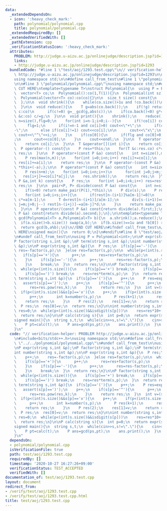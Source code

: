 ```yaml
---
data:
  _extendedDependsOn:
  - icon: ':heavy_check_mark:'
    path: polynomial/polynomial.cpp
    title: polynomial/polynomial.cpp
  _extendedRequiredBy: []
  _extendedVerifiedWith: []
  _pathExtension: cpp
  _verificationStatusIcon: ':heavy_check_mark:'
  attributes:
    PROBLEM: http://judge.u-aizu.ac.jp/onlinejudge/description.jsp?id=1293
    links:
    - http://judge.u-aizu.ac.jp/onlinejudge/description.jsp?id=1293
  bundledCode: "#line 1 \"test/aoj/1293.test.cpp\"\n// verification-helper: PROBLEM\
    \ http://judge.u-aizu.ac.jp/onlinejudge/description.jsp?id=1293\n\n#include<bits/stdc++.h>\n\
    using namespace std;\n\n#define call_from_test\n#line 1 \"polynomial/polynomial.cpp\"\
    \n\n#line 3 \"polynomial/polynomial.cpp\"\nusing namespace std;\n#endif\n//BEGIN\
    \ CUT HERE\ntemplate<typename T>\nstruct Polynomial{\n  using P = Polynomial;\n\
    \  vector<T> co;\n  Polynomial():co(1,T(1)){}\n  Polynomial(int sz):co(sz,0){}\n\
    \  Polynomial(vector<T> co):co(co){}\n\n  size_t size() const{\n    return co.size();\n\
    \  };\n\n  void shrink(){\n    while(co.size()>1u and !co.back())\n      co.pop_back();\n\
    \  }\n\n  void reduce(){\n    T g=abs(co.back());\n    if(!g) return;\n    for(T\
    \ c:co)\n      if(c!=0) g=__gcd(g,abs(c));\n    if(co.back()<0) g*=-1;\n    for(T\
    \ &c:co) c/=g;\n  }\n\n  void print(){\n    shrink();\n    reduce();\n    int\
    \ n=size(),flg=0;\n    for(int i=n-1;i>0;i--){\n      if(!co[i]) continue;\n \
    \     flg=1;\n      if(i!=n-1 and co[i]>0) cout<<\"+\";\n      if(co[i]==-1) cout<<\"\
    -\";\n      else if(co[i]!=1) cout<<co[i];\n\n      cout<<\"x\";\n      if(i!=1)\
    \ cout<<\"^\"<<i;\n    }\n    if(co[0]){\n      if(flg and co[0]>0) cout<<\"+\"\
    ;\n      cout<<co[0];\n    }\n    cout<<endl;\n  }\n\n  T operator[](int i) const{\n\
    \    return co[i];\n  }\n\n  T &operator[](int i){\n    return co[i];\n  }\n\n\
    \  P operator-() const{\n    P res=*this;\n    for(T &c:res.co) c*=-1;\n    return\
    \ res;\n  }\n\n  P operator+(const P &a) const{\n    int n=size(),m=a.size();\n\
    \    P res(max(n,m));\n    for(int i=0;i<n;i++) res[i]+=co[i];\n    for(int i=0;i<m;i++)\
    \ res[i]+=a[i];\n    return res;\n  }\n\n  P operator-(const P &a) const{return\
    \ *this+(-a);};\n\n  P operator*(const P &a) const{\n    int n=size(),m=a.size();\n\
    \    P res(n+m);\n    for(int i=0;i<n;i++)\n      for(int j=0;j<m;j++)\n     \
    \   res[i+j]+=co[i]*a[j];\n    res.shrink();\n    return res;\n  }\n\n  P pow(const\
    \ P &a,int k) const{\n    P res;\n    for(int i=0;i<k;i++) res=res*a;\n    return\
    \ res;\n  }\n\n  pair<P, P> divide(const P &a) const{\n    int n=size(),m=a.size(),s=n-m+1;\n\
    \    if(s<0) return make_pair(P(1),*this);\n    P div(s);\n    P rest=*this;\n\
    \    for(int i=0;i<s;i++){\n      if(rest[n-(i+1)]%a[m-1]!=0)\n        for(T &c:rest.co)\
    \ c*=a[m-1];\n      T d=rest[n-(i+1)]/a[m-1];\n      div[s-(i+1)]=d;\n      for(int\
    \ j=m;j>0;j--) rest[n-(i+j)]-=a[m-j]*d;\n    }\n    return make_pair(div,rest);\n\
    \  }\n\n  P operator/(const P &a) const{return divide(a).first;};\n  P operator%(const\
    \ P &a) const{return divide(a).second;};\n};\n\ntemplate<typename T>\nPolynomial<T>\
    \ gcd(Polynomial<T> a,Polynomial<T> b){\n  a.shrink();a.reduce();\n  b.shrink();b.reduce();\n\
    \  if(a.size()<b.size()) swap(a,b);\n  if(b.size()==1u and !b[0]) return a;\n\
    \  return gcd(b,a%b);\n}\n//END CUT HERE\n#ifndef call_from_test\n//INSERT ABOVE\
    \ HERE\nsigned main(){\n  return 0;\n}\n#endif\n#line 8 \"test/aoj/1293.test.cpp\"\
    \n#undef call_from_test\n\nusing P = Polynomial<int>;\n\nP expr(string s,int &p);\n\
    P factor(string s,int &p);\nP term(string s,int &p);\nint number(string s,int\
    \ &p);\n\nP expr(string s,int &p){\n  P res;\n  if(s[p]=='-'){\n    p++;\n   \
    \ res=-factor(s,p);\n  }else res=factor(s,p);\n\n  while(p<(int)s.size()){\n \
    \   if(s[p]=='+'){\n      p++;\n      res=res+factor(s,p);\n      continue;\n\
    \    }\n    if(s[p]=='-'){\n      p++;\n      res=res-factor(s,p);\n      continue;\n\
    \    }\n    break;\n  }\n  return res;\n}\n\nP factor(string s,int &p){\n  P res=term(s,p);\n\
    \  while(p<(int)s.size()){\n    if(s[p]=='+') break;\n    if(s[p]=='-') break;\n\
    \    if(s[p]==')') break;\n    res=res*term(s,p);\n  }\n  return res;\n}\n\nP\
    \ term(string s,int &p){\n  if(s[p]=='('){\n    p++;\n    P res=expr(s,p);\n \
    \   assert(s[p]==')');\n    p++;\n    if(s[p]=='^'){\n      p++;\n      int k=number(s,p);\n\
    \      res=res.pow(res,k);\n    }\n    return res;\n  }\n  int v=(s[p]=='x'?1:number(s,p));\n\
    \  if(p<(int)s.size()&&s[p]=='x'){\n    p++;\n    if(p<(int)s.size()&&s[p]=='^'){\n\
    \      p++;\n      int k=number(s,p);\n      P res(k+1);\n      res[k]=v;\n  \
    \    return res;\n    }\n    P res(2);\n    res[1]=v;\n    return res;\n  }\n\
    \  P res;\n  res[0]=v;\n  return res;\n}\n\nint number(string s,int &p){\n  int\
    \ res=0;\n  while(p<(int)s.size()&&isdigit(s[p]))\n    res=res*10+(s[p++]-'0');\n\
    \  return res;\n}\n\nP calc(string s){\n  int p=0;\n  return expr(s,p);\n}\n\n\
    signed main(){\n  string s,t;\n  while(cin>>s,s!=\".\"){\n    cin>>t;\n    P ps=calc(s);\n\
    \    P pt=calc(t);\n    P ans=gcd(ps,pt);\n    ans.print();\n  }\n  return 0;\n\
    }\n"
  code: "// verification-helper: PROBLEM http://judge.u-aizu.ac.jp/onlinejudge/description.jsp?id=1293\n\
    \n#include<bits/stdc++.h>\nusing namespace std;\n\n#define call_from_test\n#include\
    \ \"../../polynomial/polynomial.cpp\"\n#undef call_from_test\n\nusing P = Polynomial<int>;\n\
    \nP expr(string s,int &p);\nP factor(string s,int &p);\nP term(string s,int &p);\n\
    int number(string s,int &p);\n\nP expr(string s,int &p){\n  P res;\n  if(s[p]=='-'){\n\
    \    p++;\n    res=-factor(s,p);\n  }else res=factor(s,p);\n\n  while(p<(int)s.size()){\n\
    \    if(s[p]=='+'){\n      p++;\n      res=res+factor(s,p);\n      continue;\n\
    \    }\n    if(s[p]=='-'){\n      p++;\n      res=res-factor(s,p);\n      continue;\n\
    \    }\n    break;\n  }\n  return res;\n}\n\nP factor(string s,int &p){\n  P res=term(s,p);\n\
    \  while(p<(int)s.size()){\n    if(s[p]=='+') break;\n    if(s[p]=='-') break;\n\
    \    if(s[p]==')') break;\n    res=res*term(s,p);\n  }\n  return res;\n}\n\nP\
    \ term(string s,int &p){\n  if(s[p]=='('){\n    p++;\n    P res=expr(s,p);\n \
    \   assert(s[p]==')');\n    p++;\n    if(s[p]=='^'){\n      p++;\n      int k=number(s,p);\n\
    \      res=res.pow(res,k);\n    }\n    return res;\n  }\n  int v=(s[p]=='x'?1:number(s,p));\n\
    \  if(p<(int)s.size()&&s[p]=='x'){\n    p++;\n    if(p<(int)s.size()&&s[p]=='^'){\n\
    \      p++;\n      int k=number(s,p);\n      P res(k+1);\n      res[k]=v;\n  \
    \    return res;\n    }\n    P res(2);\n    res[1]=v;\n    return res;\n  }\n\
    \  P res;\n  res[0]=v;\n  return res;\n}\n\nint number(string s,int &p){\n  int\
    \ res=0;\n  while(p<(int)s.size()&&isdigit(s[p]))\n    res=res*10+(s[p++]-'0');\n\
    \  return res;\n}\n\nP calc(string s){\n  int p=0;\n  return expr(s,p);\n}\n\n\
    signed main(){\n  string s,t;\n  while(cin>>s,s!=\".\"){\n    cin>>t;\n    P ps=calc(s);\n\
    \    P pt=calc(t);\n    P ans=gcd(ps,pt);\n    ans.print();\n  }\n  return 0;\n\
    }\n"
  dependsOn:
  - polynomial/polynomial.cpp
  isVerificationFile: true
  path: test/aoj/1293.test.cpp
  requiredBy: []
  timestamp: '2020-10-27 16:27:26+09:00'
  verificationStatus: TEST_ACCEPTED
  verifiedWith: []
documentation_of: test/aoj/1293.test.cpp
layout: document
redirect_from:
- /verify/test/aoj/1293.test.cpp
- /verify/test/aoj/1293.test.cpp.html
title: test/aoj/1293.test.cpp
---
```

